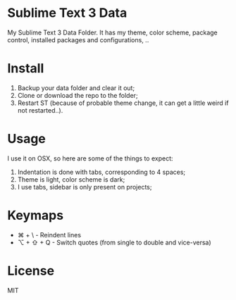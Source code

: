 Sublime Text 3 Data
===================

My Sublime Text 3 Data Folder. It has my theme, color scheme, package control, installed packages and configurations, ..

Install
=======

1. Backup your data folder and clear it out;
2. Clone or download the repo to the folder;
3. Restart ST (because of probable theme change, it can get a little weird if not restarted..).

Usage
=====

I use it on OSX, so here are some of the things to expect:

1. Indentation is done with tabs, corresponding to 4 spaces;
2. Theme is light, color scheme is dark;
3. I use tabs, sidebar is only present on projects;

Keymaps
=======

- ⌘ + \ - Reindent lines 
- ⌥ + ⇧ + Q - Switch quotes (from single to double and vice-versa)

License
=======

MIT
